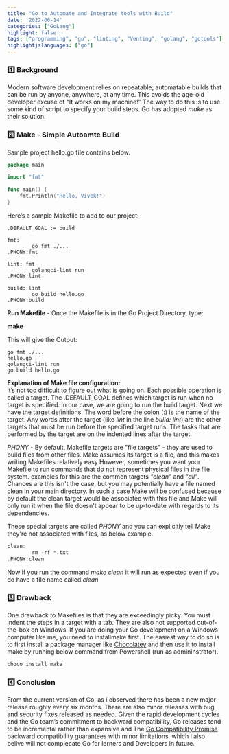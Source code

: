 ```yaml
---
title: "Go to Automate and Integrate tools with Build"
date: '2022-06-14'
categories: ["GoLang"]
highlight: false
tags: ["programming", "go", "linting", "Venting", "golang", "gotools"]
highlightjslanguages: ["go"]
---
```


### 1️⃣ Background  

Modern software development relies on repeatable, automatable builds that can be run by anyone, anywhere, at any time.
This avoids the age-old developer excuse of “It works on my machine!” The way to do this is to use some kind of script to specify your build steps. 
Go has adopted *make* as their solution.

### 2️⃣ Make - Simple Autoamte Build

Sample project hello.go file contains below.

```go
package main

import "fmt"

func main() {
    fmt.Println("Hello, Vivek!")
}
```

Here’s a sample Makefile to add to our project:  

```make
.DEFAULT_GOAL := build

fmt:
		go fmt ./...
.PHONY:fmt 

lint: fmt
		golangci-lint run
.PHONY:lint

build: lint
		go build hello.go 
.PHONY:build
```
**Run Makefile** - Once the Makefile is in the Go Project Directory, type:  

**make**  

This will give the Output:

```output
go fmt ./...
hello.go
golangci-lint run
go build hello.go
```

**Explanation of Make file configuration:**  
it’s not too difficult to figure out what is going on. Each possible operation is called a target. The .DEFAULT_GOAL defines which
target is run when no target is specified. In our case, we are going to run the build target. Next we have the target definitions. The word before the colon (:) is the name
of the target. Any words after the target (like *lint* in the line *build: lint*) are the other targets that must be run before the specified target runs. The tasks that are
performed by the target are on the indented lines after the target.  

*PHONY* - By default, Makefile targets are "file targets" - they are used to build files from other files. Make assumes its target is a file, and this makes writing Makefiles relatively easy
However, sometimes you want your Makefile to run commands that do not represent physical files in the file system. examples for this are the common targets *"clean"* and *"all"*. Chances are this isn't the case, but you may potentially have a file named clean in your main directory. In such a case Make will be confused because by default the clean target would be associated with this file and Make will only run it when the file doesn't appear to be up-to-date with regards to its dependencies.

These special targets are called *PHONY* and you can explicitly tell Make they're not associated with files, as below example.

```go
clean: 
		rm -rf *.txt 
.PHONY:clean
```
Now if you run the command *make clean* it will run as expected even if you do have a file name called *clean*  

### 3️⃣ Drawback  

One drawback to Makefiles is that they are exceedingly picky. You must indent the steps in a target with a tab. They are also not supported out-of-the-box on Windows.
If you are doing your Go development on a Windows computer like me, you need to installmake first. The easiest way to do so is to first install a package manager like [Chocolatey](https://chocolatey.org/) and then use it to install make by running below command from Powershell (run as admininstrator).

```powershell
choco install make
```

### 4️⃣ Conclusion  

From the current version of Go, as i observed there has been a new major release roughly every six months. There are also minor releases with bug and security fixes released as needed. 
Given the rapid development cycles and the Go team’s commitment to backward compatibility, Go releases tend to be incremental rather than expansive and The [Go Compatibility Promise](https://go.dev/doc/go1compat) backward compatibility guarantees with minor limitations. which i also belive will not complecate Go for lerners and Developers in future.  